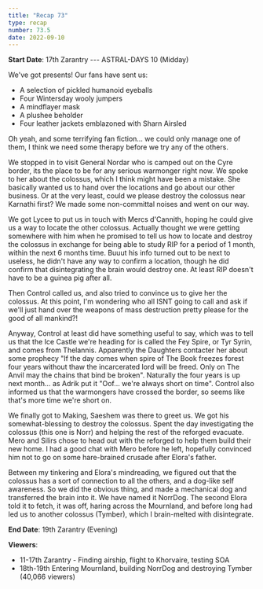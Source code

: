 ```yaml
---
title: "Recap 73"
type: recap
number: 73.5
date: 2022-09-10
---
```


**Start Date**: 17th Zarantry  --- ASTRAL-DAYS 10 (Midday)

We've got presents! Our fans have sent us:
- A selection of pickled humanoid eyeballs
- Four Wintersday wooly jumpers
- A mindflayer mask
- A plushee beholder
- Four leather jackets emblazoned with Sharn Airsled

Oh yeah, and some terrifying fan fiction… we could only manage one of them, I think we need some therapy before we try any of the others.

We stopped in to visit General Nordar who is camped out on the Cyre border, its the place to be for any serious warmonger right now. We spoke to her about the colossus, which I think might have been a mistake. She basically wanted us to hand over the locations and go about our other business. Or at the very least, could we please destroy the colossus near Karnathi first? We made some non-committal noises and went on our way.

We got Lycee to put us in touch with Mercs d'Cannith, hoping he could give us a way to locate the other colossus. Actually thought we were getting somewhere with him when he promised to tell us how to locate and destroy the colossus in exchange for being able to study RIP for a period of 1 month, within the next 6 months time. Buuut his info turned out to be next to useless, he didn't have any way to confirm a location, though he did confirm that disintegrating the brain would destroy one. At least RIP doesn't have to be a guinea pig after all.

Then Control called us, and also tried to convince us to give her the colossus. At this point, I'm wondering who all ISNT going to call and ask if we'll just hand over the weapons of mass destruction pretty please for the good of all mankind?!

Anyway, Control at least did have something useful to say, which was to tell us that the Ice Castle we're heading for is called the Fey Spire, or Tyr Syrin, and comes from Thelannis. Apparently the Daughters contacter her about some prophecy "If the day comes when spire of The Book freezes forest four years without thaw the incarcerated lord will be freed. Only on The Anvil may the chains that bind be broken". Naturally the four years is up next month… as Adrik put it "Oof… we're always short on time". Control also informed us that the warmongers have crossed the border, so seems like that's more time we're short on.

We finally got to Making, Saeshem was there to greet us. We got his somewhat-blessing to destroy the colossus. Spent the day investigating the colossus (this one is Norr) and helping the rest of the reforged evacuate. Mero and Silirs chose to head out with the reforged to help them build their new home. I had a good chat with Mero before he left, hopefully convinced him not to go on some hare-brained crusade after Elora's father.

Between my tinkering and Elora's mindreading, we figured out that the colossus has a sort of connection to all the others, and a dog-like self awareness. So we did the obvious thing, and made a mechanical dog and transferred the brain into it. We have named it NorrDog. The second Elora told it to fetch, it was off, haring across the Mournland, and before long had led us to another colossus (Tymber), which I brain-melted with disintegrate.

**End Date**: 19th Zarantry (Evening)

**Viewers**:
- 11-17th Zarantry - Finding airship, flight to Khorvaire, testing SOA
- 18th-19th Entering Mournland, building NorrDog and destroying Tymber (40,066 viewers)

